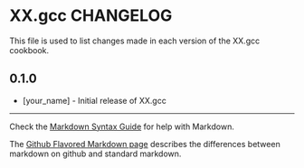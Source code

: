 # XX.gcc CHANGELOG

This file is used to list changes made in each version of the XX.gcc cookbook.

## 0.1.0
- [your_name] - Initial release of XX.gcc

- - -
Check the [Markdown Syntax Guide](http://daringfireball.net/projects/markdown/syntax) for help with Markdown.

The [Github Flavored Markdown page](http://github.github.com/github-flavored-markdown/) describes the differences between markdown on github and standard markdown.
